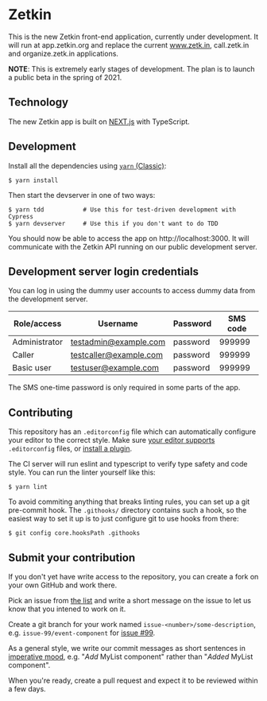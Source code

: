 # Zetkin
This is the new Zetkin front-end application, currently under development. It
will run at app.zetkin.org and replace the current www.zetk.in, call.zetk.in and
organize.zetk.in applications.

__NOTE__: This is extremely early stages of development. The plan is to launch a
public beta in the spring of 2021.

## Technology
The new Zetkin app is built on [NEXT.js](https://nextjs.org) with TypeScript.

## Development
Install all the dependencies using [`yarn` (Classic)](https://classic.yarnpkg.com):

```
$ yarn install
```

Then start the devserver in one of two ways:

```
$ yarn tdd           # Use this for test-driven development with Cypress
$ yarn devserver     # Use this if you don't want to do TDD
```

You should now be able to access the app on http://localhost:3000. It will
communicate with the Zetkin API running on our public development server.

## Development server login credentials
You can log in using the dummy user accounts to access dummy data from the
development server.

Role/access    | Username                | Password  | SMS code
---------------|-------------------------|-----------|--------------
Administrator  | testadmin@example.com   | password  | 999999
Caller         | testcaller@example.com  | password  | 999999
Basic user     | testuser@example.com    | password  | 999999

The SMS one-time password is only required in some parts of the app.

## Contributing
This repository has an `.editorconfig` file which can automatically configure
your editor to the correct style. Make sure [your editor supports](https://editorconfig.org/#pre-installed)
`.editorconfig` files, or [install a plugin](https://editorconfig.org/#download).

The CI server will run eslint and typescript to verify type safety and code
style. You can run the linter yourself like this:

```
$ yarn lint
```

To avoid commiting anything that breaks linting rules, you can set up a git
pre-commit hook. The `.githooks/` directory contains such a hook, so the easiest
way to set it up is to just configure git to use hooks from there:

```
$ git config core.hooksPath .githooks
```

## Submit your contribution
If you don't yet have write access to the repository, you can create a fork
on your own GitHub and work there.

Pick an issue from [the list](https://github.com/zetkin/app.zetkin.org/issues)
and write a short message on the issue to let us know that you intened to work
on it.

Create a git branch for your work named `issue-<number>/some-description`, e.g.
`issue-99/event-component` for [issue #99](https://github.com/zetkin/app.zetkin.org/issues/99).

As a general style, we write our commit messages as short sentences in
[imperative mood](https://en.wikipedia.org/wiki/Imperative_mood), e.g. "_Add_
MyList component" rather than "_Added_ MyList component".

When you're ready, create a pull request and expect it to be reviewed within
a few days.
